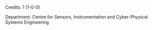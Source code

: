 Credits: 1 (1-0-0)

Department: Centre for Sensors, Instrumentation and Cyber-Physical Systems Engineering

